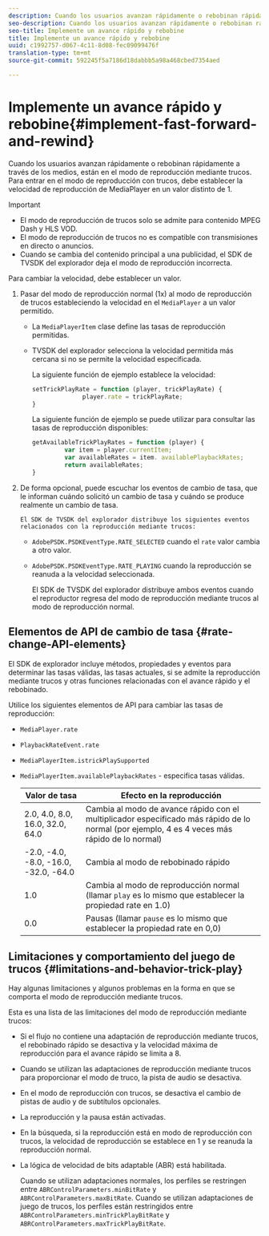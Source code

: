 ```yaml
---
description: Cuando los usuarios avanzan rápidamente o rebobinan rápidamente a través de los medios, están en el modo de reproducción mediante trucos. Para entrar en el modo de reproducción con trucos, debe establecer la velocidad de reproducción de MediaPlayer en un valor distinto de 1.
seo-description: Cuando los usuarios avanzan rápidamente o rebobinan rápidamente a través de los medios, están en el modo de reproducción mediante trucos. Para entrar en el modo de reproducción con trucos, debe establecer la velocidad de reproducción de MediaPlayer en un valor distinto de 1.
seo-title: Implemente un avance rápido y rebobine
title: Implemente un avance rápido y rebobine
uuid: c1992757-d067-4c11-8d08-fec09099476f
translation-type: tm+mt
source-git-commit: 592245f5a7186d18dabbb5a98a468cbed7354aed

---
```



# Implemente un avance rápido y rebobine{#implement-fast-forward-and-rewind}

Cuando los usuarios avanzan rápidamente o rebobinan rápidamente a través de los medios, están en el modo de reproducción mediante trucos. Para entrar en el modo de reproducción con trucos, debe establecer la velocidad de reproducción de MediaPlayer en un valor distinto de 1.

>[!IMPORTANT]
>
>* El modo de reproducción de trucos solo se admite para contenido MPEG Dash y HLS VOD.
>* El modo de reproducción de trucos no es compatible con transmisiones en directo o anuncios.
>* Cuando se cambia del contenido principal a una publicidad, el SDK de TVSDK del explorador deja el modo de reproducción incorrecta.
>



Para cambiar la velocidad, debe establecer un valor.

1. Pasar del modo de reproducción normal (1x) al modo de reproducción de trucos estableciendo la velocidad en el `MediaPlayer` a un valor permitido.

   * La `MediaPlayerItem` clase define las tasas de reproducción permitidas.
   * TVSDK del explorador selecciona la velocidad permitida más cercana si no se permite la velocidad especificada.

      La siguiente función de ejemplo establece la velocidad:

      ```js
      setTrickPlayRate = function (player, trickPlayRate) { 
                    player.rate = trickPlayRate; 
      }
      ```

      La siguiente función de ejemplo se puede utilizar para consultar las tasas de reproducción disponibles:

      ```js
      getAvailableTrickPlayRates = function (player) { 
               var item = player.currentItem; 
               var availableRates = item. availablePlaybackRates; 
               return availableRates; 
      } 
      ```

1. De forma opcional, puede escuchar los eventos de cambio de tasa, que le informan cuándo solicitó un cambio de tasa y cuándo se produce realmente un cambio de tasa.

       El SDK de TVSDK del explorador distribuye los siguientes eventos relacionados con la reproducción mediante trucos:
   
   * `AdobePSDK.PSDKEventType.RATE_SELECTED` cuando el `rate` valor cambia a otro valor.

   * `AdobePSDK.PSDKEventType.RATE_PLAYING` cuando la reproducción se reanuda a la velocidad seleccionada.

      El SDK de TVSDK del explorador distribuye ambos eventos cuando el reproductor regresa del modo de reproducción mediante trucos al modo de reproducción normal.

## Elementos de API de cambio de tasa {#rate-change-API-elements}

El SDK de explorador incluye métodos, propiedades y eventos para determinar las tasas válidas, las tasas actuales, si se admite la reproducción mediante trucos y otras funciones relacionadas con el avance rápido y el rebobinado.

Utilice los siguientes elementos de API para cambiar las tasas de reproducción:

* `MediaPlayer.rate`
* `PlaybackRateEvent.rate`
* `MediaPlayerItem.istrickPlaySupported`
* `MediaPlayerItem.availablePlaybackRates` - especifica tasas válidas.

   | Valor de tasa | Efecto en la reproducción |
   |---|---|
   | 2.0, 4.0, 8.0, 16.0, 32.0, 64.0 | Cambia al modo de avance rápido con el multiplicador especificado más rápido de lo normal (por ejemplo, 4 es 4 veces más rápido de lo normal) |
   | -2.0, -4.0, -8.0, -16.0, -32.0, -64.0 | Cambia al modo de rebobinado rápido |
   | 1.0 | Cambia al modo de reproducción normal (llamar `play` es lo mismo que establecer la propiedad rate en 1.0) |
   | 0.0 | Pausas (llamar `pause` es lo mismo que establecer la propiedad rate en 0,0) |

## Limitaciones y comportamiento del juego de trucos {#limitations-and-behavior-trick-play}

Hay algunas limitaciones y algunos problemas en la forma en que se comporta el modo de reproducción mediante trucos.

Esta es una lista de las limitaciones del modo de reproducción mediante trucos:

* Si el flujo no contiene una adaptación de reproducción mediante trucos, el rebobinado rápido se desactiva y la velocidad máxima de reproducción para el avance rápido se limita a 8.
* Cuando se utilizan las adaptaciones de reproducción mediante trucos para proporcionar el modo de truco, la pista de audio se desactiva.
* En el modo de reproducción con trucos, se desactiva el cambio de pistas de audio y de subtítulos opcionales.
* La reproducción y la pausa están activadas.
* En la búsqueda, si la reproducción está en modo de reproducción con trucos, la velocidad de reproducción se establece en 1 y se reanuda la reproducción normal.
* La lógica de velocidad de bits adaptable (ABR) está habilitada.

   Cuando se utilizan adaptaciones normales, los perfiles se restringen entre `ABRControlParameters.minBitRate` y `ABRControlParameters.maxBitRate`. Cuando se utilizan adaptaciones de juego de trucos, los perfiles están restringidos entre `ABRControlParameters.minTrickPlayBitRate` y `ABRControlParameters.maxTrickPlayBitRate`.
